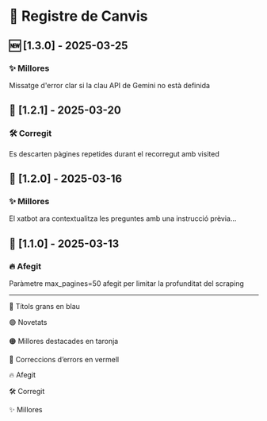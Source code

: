 # 📌 Registre de Canvis

## 🆕 [1.3.0] - 2025-03-25

### ✨ Millores

  Missatge d'error clar si la clau API de Gemini no està definida



## 📌 [1.2.1] - 2025-03-20

### 🛠️ Corregit

  Es descarten pàgines repetides durant el recorregut amb visited

  

## 📌 [1.2.0] - 2025-03-16

### ✨ Millores

  El xatbot ara contextualitza les preguntes amb una instrucció prèvia...

  

## 📌 [1.1.0] - 2025-03-13

### 🔥 Afegit

  Paràmetre max_pagines=50 afegit per limitar la profunditat del scraping


---------------------------------------------------------------------------


🔵 Títols grans en blau

🟢 Novetats

🟠 Millores destacades en taronja

🔴 Correccions d’errors en vermell

🔥 Afegit

🛠️ Corregit

✨ Millores
